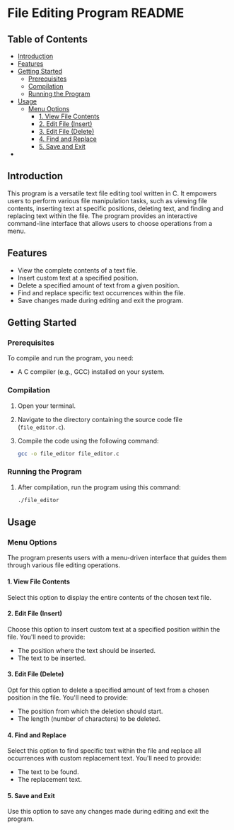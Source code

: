 
# File Editing Program README

## Table of Contents

- [Introduction](#introduction)
- [Features](#features)
- [Getting Started](#getting-started)
  - [Prerequisites](#prerequisites)
  - [Compilation](#compilation)
  - [Running the Program](#running-the-program)
- [Usage](#usage)
  - [Menu Options](#menu-options)
    - [1. View File Contents](#1-view-file-contents)
    - [2. Edit File (Insert)](#2-edit-file-insert)
    - [3. Edit File (Delete)](#3-edit-file-delete)
    - [4. Find and Replace](#4-find-and-replace)
    - [5. Save and Exit](#5-save-and-exit)
-
## Introduction

This program is a versatile text file editing tool written in C. It empowers users to perform various file manipulation tasks, such as viewing file contents, inserting text at specific positions, deleting text, and finding and replacing text within the file. The program provides an interactive command-line interface that allows users to choose operations from a menu.

## Features

- View the complete contents of a text file.
- Insert custom text at a specified position.
- Delete a specified amount of text from a given position.
- Find and replace specific text occurrences within the file.
- Save changes made during editing and exit the program.

## Getting Started

### Prerequisites

To compile and run the program, you need:

- A C compiler (e.g., GCC) installed on your system.

### Compilation

1. Open your terminal.

2. Navigate to the directory containing the source code file (`file_editor.c`).

3. Compile the code using the following command:
   
   ```bash
   gcc -o file_editor file_editor.c
   ```

### Running the Program

1. After compilation, run the program using this command:
   
   ```bash
   ./file_editor
   ```

## Usage

### Menu Options

The program presents users with a menu-driven interface that guides them through various file editing operations.

#### 1. View File Contents

Select this option to display the entire contents of the chosen text file.

#### 2. Edit File (Insert)

Choose this option to insert custom text at a specified position within the file. You'll need to provide:
- The position where the text should be inserted.
- The text to be inserted.

#### 3. Edit File (Delete)

Opt for this option to delete a specified amount of text from a chosen position in the file. You'll need to provide:
- The position from which the deletion should start.
- The length (number of characters) to be deleted.

#### 4. Find and Replace

Select this option to find specific text within the file and replace all occurrences with custom replacement text. You'll need to provide:
- The text to be found.
- The replacement text.

#### 5. Save and Exit

Use this option to save any changes made during editing and exit the program.



